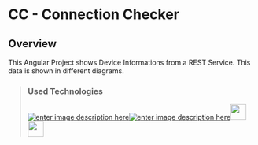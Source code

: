 # **CC - Connection Checker**
## Overview
This Angular Project shows Device Informations from a REST Service. This data is shown in different diagrams.

>### **Used Technologies**
>
>[![enter image description here](http://angular.io/resources/images/favicons/favicon-32x32.png)](http://angular.io)[![enter image description here](http://getbootstrap.com/favicon.ico)](http://getbootstrap.com)[<img src="https://developers.google.com/_static/3d8c0e9eaa/images/favicon.png" width="32">](https://developers.google.com/chart/)[<img src="http://fontawesome.io/assets/ico/favicon.ico" width="32">](http://fontawesome.io/)
